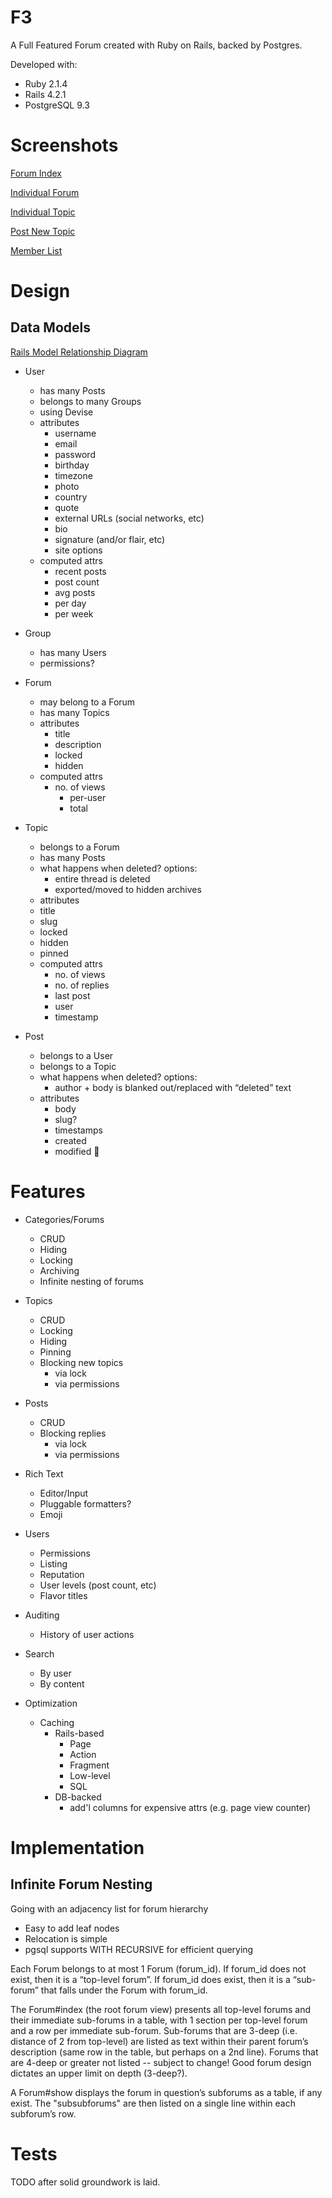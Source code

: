 F3
======

A Full Featured Forum created with Ruby on Rails, backed by Postgres.

Developed with:

* Ruby 2.1.4
* Rails 4.2.1
* PostgreSQL 9.3

Screenshots
===========

[Forum Index](http://i.imgur.com/5SNXbEg.png)

[Individual Forum](http://i.imgur.com/CUBIoKL.png)

[Individual Topic](http://i.imgur.com/LHEAK7L.png)

[Post New Topic](http://i.imgur.com/Ghdk0P9.png)

[Member List](http://i.imgur.com/wKgiaAF.png)

Design
======

Data Models
-----------

[Rails Model Relationship Diagram](http://i.imgur.com/psisxZL.png)

* User
    - has many Posts
    - belongs to many Groups
    - using Devise
    - attributes
        - username
        - email
        - password
        - birthday
        - timezone
        - photo
        - country
        - quote
        - external URLs (social networks, etc)
        - bio
        - signature (and/or flair, etc)
        - site options
    - computed attrs
        - recent posts
        - post count
        - avg posts
        - per day
        - per week

* Group
    - has many Users
    - permissions?

* Forum
    - may belong to a Forum
    - has many Topics
    - attributes
        - title
        - description
        - locked
        - hidden
    - computed attrs
        - no. of views
            - per-user
            - total

* Topic
    - belongs to a Forum
    - has many Posts
    - what happens when deleted? options:
        - entire thread is deleted
        - exported/moved to hidden archives
    - attributes
    - title
    - slug
    - locked
    - hidden
    - pinned
    - computed attrs
        - no. of views
        - no. of replies
        - last post
        - user
        - timestamp

* Post
    - belongs to a User
    - belongs to a Topic
    - what happens when deleted? options:
        - author + body is blanked out/replaced with “deleted” text
    - attributes
        - body
        - slug?
        - timestamps
        - created
        - modified


Features
========

* Categories/Forums
    - CRUD
    - Hiding
    - Locking
    - Archiving
    - Infinite nesting of forums

* Topics
    - CRUD
    - Locking
    - Hiding
    - Pinning
    - Blocking new topics
        - via lock
        - via permissions

* Posts
    - CRUD
    - Blocking replies
        - via lock
        - via permissions

* Rich Text
    - Editor/Input
    - Pluggable formatters?
    - Emoji

* Users
    - Permissions
    - Listing
    - Reputation
    - User levels (post count, etc)
    - Flavor titles

* Auditing
    - History of user actions

* Search
    - By user
    - By content

* Optimization
    - Caching
        - Rails-based
            - Page
            - Action
            - Fragment
            - Low-level
            - SQL
        - DB-backed
            - add'l columns for expensive attrs (e.g. page view counter)

Implementation
==============

Infinite Forum Nesting
----------------------

Going with an adjacency list for forum hierarchy

* Easy to add leaf nodes
* Relocation is simple
* pgsql supports WITH RECURSIVE for efficient querying

Each Forum belongs to at most 1 Forum (forum_id).
If forum_id does not exist, then it is a “top-level forum”.
If forum_id does exist, then it is a “sub-forum” that falls under the Forum with forum_id.

The Forum#index (the root forum view) presents all top-level forums and their immediate sub-forums in a table, with 1 section per top-level forum and a row per immediate sub-forum.
Sub-forums that are 3-deep (i.e. distance of 2 from top-level) are listed as text within their parent forum’s description (same row in the table, but perhaps on a 2nd line).
Forums that are 4-deep or greater not listed -- subject to change! Good forum design dictates an upper limit on depth (3-deep?).

A Forum#show displays the forum in question’s subforums as a table, if any exist.
The "subsubforums" are then listed on a single line within each subforum’s row.


Tests
=====

TODO after solid groundwork is laid.

